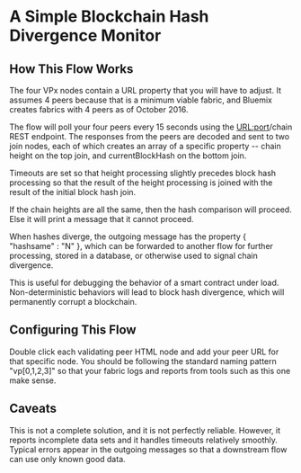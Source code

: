 # A Simple Blockchain Hash Divergence Monitor

## How This Flow Works

The four VPx nodes contain a URL property 
that you will have to adjust. It assumes 4 peers
because that is a minimum viable fabric, and Bluemix
creates fabrics with 4 peers as of October 2016.

The flow will poll your four peers every 15 seconds 
using the <URL:port>/chain REST endpoint. The 
responses from the peers are decoded and sent 
to two join nodes, each of which creates an array
of a specific property -- chain height on the top
join, and currentBlockHash on the bottom join.

Timeouts are set so that height processing slightly 
precedes block hash processing so that the result
of the height processing is joined with the result 
of the initial block hash join. 

If the chain heights are all the same, then the 
hash comparison will proceed. Else it will print
a message that it cannot proceed.

When hashes diverge, the outgoing message has the
property { "hashsame" : "N" }, which can be 
forwarded to another flow for further processing, 
stored in a database, or otherwise used to signal 
chain divergence.

This is useful for debugging the behavior of a
smart contract under load. Non-deterministic 
behaviors will lead to block hash divergence, 
which will permanently corrupt a blockchain.

## Configuring This Flow

Double click each validating peer HTML node and
add your peer URL for that specific node. You 
should be following the standard naming pattern
"vp[0,1,2,3]" so that your fabric logs and reports from
tools such as this one make sense.

## Caveats

This is not a complete solution, and it is not 
perfectly reliable. However, it reports incomplete
data sets and it handles timeouts relatively 
smoothly. Typical errors appear in the outgoing
messages so that a downstream flow can use only
known good data.